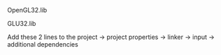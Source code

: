 OpenGL32.lib

GLU32.lib

Add these 2 lines to the project -> project properties -> linker -> input -> additional dependencies
